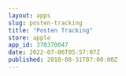 ```yaml
---
layout: apps
slug: posten-tracking
title: "Posten Tracking"
store: apple
app_id: 370370047
date: 2022-07-06T05:57:07Z
published: 2010-08-31T07:00:00Z
---
```

